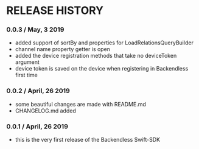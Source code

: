 # RELEASE HISTORY

### 0.0.3 / May, 3 2019
* added support of sortBy and properties for LoadRelationsQueryBuilder
* channel name property getter is open
* added the device registration methods that take no deviceToken argument
* device token is saved on the device when registering in Backendless first time

### 0.0.2 / April, 26 2019
* some beautiful changes are made with README.md
* CHANGELOG.md added 

### 0.0.1 / April, 26 2019
* this is the very first release of the Backendless Swift-SDK
